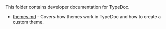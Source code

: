 This folder contains developer documentation for TypeDoc.

- [themes.md](./themes.md) - Covers how themes work in TypeDoc and how to create a custom theme.
